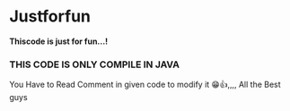 # Justforfun

**Thiscode is just for fun...!**

### THIS CODE IS ONLY COMPILE IN JAVA

 You Have to Read Comment in given code to modify it 😁👍,,,, All the Best guys

